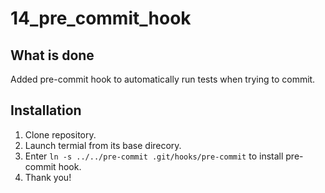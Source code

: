 # 14_pre_commit_hook
## What is done
Added pre-commit hook to automatically run tests when trying to commit.
## Installation
1. Clone repository. 
2. Launch termial from its base direcory.
3. Enter <code>ln -s ../../pre-commit .git/hooks/pre-commit</code> to install
pre-commit hook.
4. Thank you!
